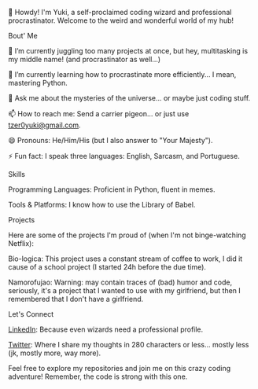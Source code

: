👋 Howdy! I'm Yuki, a self-proclaimed coding wizard and professional procrastinator. Welcome to the weird and wonderful world of my hub!

Bout' Me

🔭 I’m currently juggling too many projects at once, but hey, multitasking is my middle name! (and procrastinator as well...)

🌱 I’m currently learning how to procrastinate more efficiently... I mean, mastering Python.

💬 Ask me about the mysteries of the universe... or maybe just coding stuff.

📫 How to reach me: Send a carrier pigeon... or just use tzer0yuki@gmail.com.

😄 Pronouns: He/Him/His (but I also answer to "Your Majesty").

⚡ Fun fact: I speak three languages: English, Sarcasm, and Portuguese.


Skills

Programming Languages: Proficient in Python, fluent in memes.

Tools & Platforms: I know how to use the Library of Babel.

Projects

Here are some of the projects I'm proud of (when I'm not binge-watching Netflix):

Bio-logica: This project uses a constant stream of coffee to work, I did it cause of a school project (I started 24h before the due time).

Namorofujao: Warning: may contain traces of (bad) humor and code, seriously, it's a project that I wanted to use with my girlfriend, but then I remembered that I don't have a girlfriend.

Let's Connect

[LinkedIn](https://www.linkedin.com/in/francisco-yuki-ishikiriyama-7018a9192/): Because even wizards need a professional profile.

[Twitter](https://twitter.com/T_Z3r0y): Where I share my thoughts in 280 characters or less... mostly less (jk, mostly more, way more).

Feel free to explore my repositories and join me on this crazy coding adventure! Remember, the code is strong with this one.
